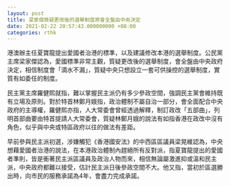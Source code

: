 ```yaml
---
layout: post
title: 梁家傑質疑更改後的選舉制度將會全盤由中央決定
date: 2021-02-22 20:57:43.000000000 +08:00
categories: rthk
---
```


港澳辦主任夏寶龍提出愛國者治港的標準，以及建議修改本港的選舉制度。公民黨主席梁家傑認為，愛國標準非常主觀，質疑更改後的選舉制度，會全盤由中央政府決定，相信制度會「滴水不漏」，質疑中央只想設立一套可供操控的選舉制度，實質有如委任的制度。

民主黨主席羅健熙就指，難以掌握民主派仍有多少參政空間，強調民主黨會維持既有立場及原則。對於特首林鄭月娥指，政治體制不屬自治一部分，會全面配合中央政府的主導權，羅健熙亦指，人大常委會曾經透過解釋，制訂政改「五部曲」，列明首部曲要由特首提請人大常委會，質疑林鄭月娥的說法有如指香港在政改中沒有角色，似乎與中央或特區政府以往的做法有差距。

早前參與民主派初選，涉嫌觸犯《香港國安法》的中西區區議員梁晃維認為，中央想藉愛國者治港的說法，在本港政治體制內趕絕所有反對派，指夏寶龍提出的愛國者準則，皆是衝著民主派區議員及政治人物而來，相信無論屬激進抑或溫和民主派，中央政府都難以接受，估計民主派日後參政空間不大。他又指，當初於區選勝出時，向市民的服務承諾為4年，會盡力完成承諾。
